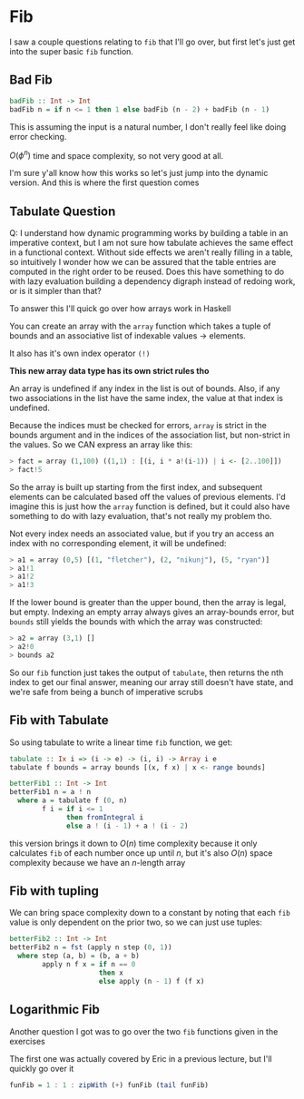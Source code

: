 # Fib

I saw a couple questions relating to `fib` that I'll go over, but first let's just get into the super basic `fib` function.

## Bad Fib

```haskell
badFib :: Int -> Int
badFib n = if n <= 1 then 1 else badFib (n - 2) + badFib (n - 1)
```

This is assuming the input is a natural number, I don't really feel like doing error checking.  

$O(\phi^n)$ time and space complexity, so not very good at all.

I'm sure y'all know how this works so let's just jump into the dynamic version.  And this is where the first question comes

## Tabulate Question
Q: I understand how dynamic programming works by building a table in an imperative context, but I am not sure how tabulate achieves the same effect in a functional context. Without side effects we aren't really filling in a table, so intuitively I wonder how we can be assured that the table entries are computed in the right order to be reused. Does this have something to do with lazy evaluation building a dependency digraph instead of redoing work, or is it simpler than that?

To answer this I'll quick go over how arrays work in Haskell

You can create an array with the `array` function which takes a tuple of bounds and an associative list of indexable values -> elements.

It also has it's own index operator `(!)`

**This new array data type has its own strict rules tho**

An array is undefined if any index in the list is out of bounds.  Also, if any two associations in the list have the same index, the value at that index is undefined.
 
Because the indices must be checked for errors,  `array`  is strict in the bounds argument and in the indices of the association list, but non-strict in the values.  So we CAN express an array like this:

```haskell
> fact = array (1,100) ((1,1) : [(i, i * a!(i-1)) | i <- [2..100]])
> fact!5
```

So the array is built up starting from the first index, and subsequent elements can be calculated based off the values of previous elements.  I'd imagine this is just how the `array` function is defined, but it could also have something to do with lazy evaluation, that's not really my problem tho.

Not every index needs an associated value, but if you try an access an index with no corresponding element, it will be undefined:

```haskell
> a1 = array (0,5) [(1, "fletcher"), (2, "nikunj"), (5, "ryan")]
> a1!1
> a1!2
> a1!3
```

If the lower bound is greater than the upper bound, then the array is legal, but empty.  Indexing an empty array always gives an array-bounds error, but  `bounds`  still yields the bounds with which the array was constructed:

```haskell
> a2 = array (3,1) []
> a2!0
> bounds a2
```

So our `fib` function just takes the output of `tabulate`, then returns the nth index to get our final answer, meaning our array still doesn't have state, and we're safe from being a bunch of imperative scrubs

## Fib with Tabulate

So using tabulate to write a linear time `fib` function, we get:
```haskell
tabulate :: Ix i => (i -> e) -> (i, i) -> Array i e
tabulate f bounds = array bounds [(x, f x) | x <- range bounds]

betterFib1 :: Int -> Int
betterFib1 n = a ! n
  where a = tabulate f (0, n)
        f i = if i <= 1 
              then fromIntegral i 
              else a ! (i - 1) + a ! (i - 2)
```

this version brings it down to $O(n)$ time complexity because it only calculates `fib` of each number once up until $n$, but it's also $O(n)$ space complexity because we have an $n$-length array

## Fib with tupling

We can bring space complexity down to a constant by noting that each `fib` value is only dependent on the prior two, so we can just use tuples:
```haskell
betterFib2 :: Int -> Int
betterFib2 n = fst (apply n step (0, 1))
  where step (a, b) = (b, a + b)
        apply n f x = if n == 0 
                      then x 
                      else apply (n - 1) f (f x)
```

## Logarithmic Fib
Another question I got was to go over the two `fib` functions given in the exercises

The first one was actually covered by Eric in a previous lecture, but I'll quickly go over it

```haskell
funFib = 1 : 1 : zipWith (+) funFib (tail funFib)
```
